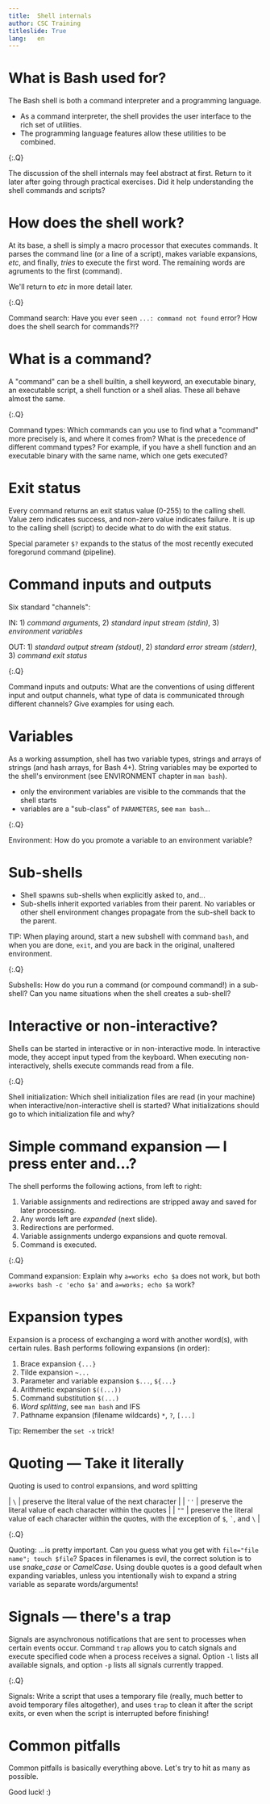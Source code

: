 ```yaml
---
title:	Shell internals
author:	CSC Training
titleslide: True
lang:	en
---
```



# What is Bash used for?

The Bash shell is both a command interpreter and a programming language.
- As a command interpreter, the shell provides the user interface to the rich
  set of utilities.
- The programming language features allow these utilities to be
  combined.

{:.Q}

The discussion of the shell internals may feel abstract at first. Return to it
later after going through practical exercises. Did it help understanding the
shell commands and scripts?


# How does the shell work?

At its base, a shell is simply a macro processor that executes commands. It
parses the command line (or a line of a script), makes variable expansions,
*etc*, and finally, *tries* to execute the first word. The remaining
words are agruments to the first (command).

We'll return to *etc* in more detail later.

{:.Q}

Command search: Have you ever seen `...: command not
found` error? How does the shell search for commands?!?


# What is a command?

A "command" can be a shell builtin, a shell keyword, an executable binary, an
executable script, a shell function or a shell alias. These all behave almost
the same.

{:.Q}

Command types: Which commands can you use to find what a "command"
more precisely is, and where it comes from? What is the precedence of
different command types? For example, if you have a shell function and
an executable binary with the same name, which one gets executed?


# Exit status

Every command returns an exit status value (0-255) to the calling shell. Value
zero indicates success, and non-zero value indicates failure. It is up to the
calling shell (script) to decide what to do with the exit status.

Special parameter `$?` expands to the status of the most recently executed
foregorund command (pipeline).


# Command inputs and outputs

Six standard "channels":

IN: 1) *command arguments*, 2) *standard input stream (stdin)*, 3) *environment
variables*

OUT: 1) *standard output stream (stdout)*, 2) *standard error stream (stderr)*,
3) *command exit status*

{:.Q}

Command inputs and outputs: What are the conventions of using
different input and output channels, what type of data is communicated
through different channels? Give examples for using each.


# Variables

As a working assumption, shell has two variable types, strings and arrays of
strings (and hash arrays, for Bash 4+). String variables may be exported to the
shell's environment (see ENVIRONMENT chapter in `man bash`).

- only the environment variables are visible to the commands that the shell
  starts
- variables are a "sub-class" of `PARAMETERS`, see `man bash`...

{:.Q}

Environment: How do you promote a variable to an environment variable?


# Sub-shells

- Shell spawns sub-shells when explicitly asked to, and...
- Sub-shells inherit exported variables from their parent. No variables or other
  shell environment changes propagate from the sub-shell back to the parent.

TIP: When playing around, start a new subshell with command `bash`, and when you
are done, `exit`, and you are back in the original, unaltered environment.

{:.Q}

Subshells: How do you run a command (or compound command!) in a sub-shell? Can
you name situations when the shell creates a sub-shell?


# Interactive or non-interactive?

Shells can be started in interactive or in non-interactive mode. In interactive
mode, they accept input typed from the keyboard. When executing
non-interactively, shells execute commands read from a file.

{:.Q}

Shell initialization: Which shell initialization files are read (in your
machine) when interactive/non-interactive shell is started? What initializations
should go to which initialization file and why?


# Simple command expansion — I press enter and…?

The shell performs the following actions, from left to right:

1. Variable assignments and redirections are stripped away and saved for later processing.
2. Any words left are *expanded* (next slide).
3. Redirections are performed.
4. Variable assignments undergo expansions and quote removal.
5. Command is executed.

{:.Q}

Command expansion: Explain why `a=works echo $a` does not work, but both `a=works
bash -c 'echo $a'` and `a=works; echo $a` work?


# Expansion types

Expansion is a process of exchanging a word with another word(s), with certain rules.
Bash performs following expansions (in order):
  1. Brace expansion `{...}`
  2. Tilde expansion `~...`
  3. Parameter and variable expansion `$...`, `${...}`
  4. Arithmetic expansion `$((...))`
  5. Command substitution `$(...)`
  6. *Word splitting*, see `man bash` and IFS
  7. Pathname expansion (filename wildcards) `*`, `?`, `[...]`

Tip: Remember the `set -x` trick!


# Quoting — Take it literally

Quoting is used to control expansions, and word splitting

| `\`  | preserve the literal value of the next character                                                            |
| `''` | preserve the literal value of each character within the quotes                                              |
| `""` | preserve the literal value of each character within the quotes, with the exception of `$`, `` ` ``, and `\` |

{:.Q}

Quoting: ...is pretty important. Can you guess what you get with `file="file
name"; touch $file`? Spaces in filenames is evil, the correct solution is to use
*snake_case* or *CamelCase*. Using double quotes is a good default when
expanding variables, unless you intentionally wish to expand a string variable
as separate words/arguments!


# Signals — there's a trap

Signals are asynchronous notifications that are sent to processes when certain
events occur. Command `trap` allows you to catch signals and execute specified
code when a process receives a signal. Option `-l` lists all available signals,
and option `-p` lists all signals currently trapped.

{:.Q}

Signals: Write a script that uses a temporary file (really, much better to avoid
temporary files altogether), and uses `trap` to clean it after the script exits,
or even when the script is interrupted before finishing!


# Common pitfalls

Common pitfalls is basically everything above. Let's try to hit as many as
possible.

Good luck! :)
